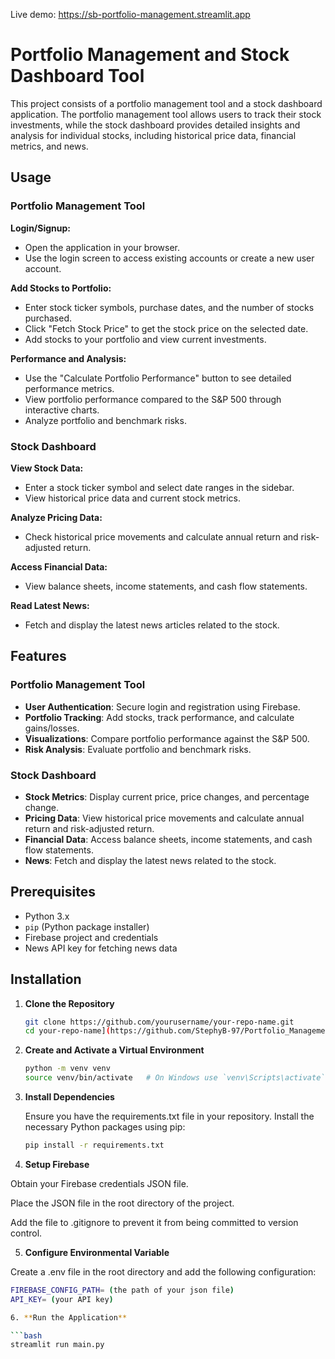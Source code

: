 Live demo: https://sb-portfolio-management.streamlit.app
# Portfolio Management and Stock Dashboard Tool

This project consists of a portfolio management tool and a stock dashboard application. The portfolio management tool allows users to track their stock investments, while the stock dashboard provides detailed insights and analysis for individual stocks, including historical price data, financial metrics, and news.

## Usage

### Portfolio Management Tool

**Login/Signup:**
- Open the application in your browser.
- Use the login screen to access existing accounts or create a new user account.

**Add Stocks to Portfolio:**
- Enter stock ticker symbols, purchase dates, and the number of stocks purchased.
- Click "Fetch Stock Price" to get the stock price on the selected date.
- Add stocks to your portfolio and view current investments.

**Performance and Analysis:**
- Use the "Calculate Portfolio Performance" button to see detailed performance metrics.
- View portfolio performance compared to the S&P 500 through interactive charts.
- Analyze portfolio and benchmark risks.

### Stock Dashboard

**View Stock Data:**
- Enter a stock ticker symbol and select date ranges in the sidebar.
- View historical price data and current stock metrics.

**Analyze Pricing Data:**
- Check historical price movements and calculate annual return and risk-adjusted return.

**Access Financial Data:**
- View balance sheets, income statements, and cash flow statements.

**Read Latest News:**
- Fetch and display the latest news articles related to the stock.



## Features

### Portfolio Management Tool
- **User Authentication**: Secure login and registration using Firebase.
- **Portfolio Tracking**: Add stocks, track performance, and calculate gains/losses.
- **Visualizations**: Compare portfolio performance against the S&P 500.
- **Risk Analysis**: Evaluate portfolio and benchmark risks.

### Stock Dashboard
- **Stock Metrics**: Display current price, price changes, and percentage change.
- **Pricing Data**: View historical price movements and calculate annual return and risk-adjusted return.
- **Financial Data**: Access balance sheets, income statements, and cash flow statements.
- **News**: Fetch and display the latest news related to the stock.



## Prerequisites

- Python 3.x
- `pip` (Python package installer)
- Firebase project and credentials
- News API key for fetching news data

## Installation

1. **Clone the Repository**

   ```bash
   git clone https://github.com/yourusername/your-repo-name.git
   cd your-repo-name](https://github.com/StephyB-97/Portfolio_Management.git

2. **Create and Activate a Virtual Environment**
   ```bash
   python -m venv venv
   source venv/bin/activate   # On Windows use `venv\Scripts\activate`

3. **Install Dependencies**
   
   Ensure you have the requirements.txt file in your repository. Install the necessary Python packages using pip:

   ```bash
   pip install -r requirements.txt

4. **Setup Firebase**

Obtain your Firebase credentials JSON file.

Place the JSON file in the root directory of the project.

Add the file to .gitignore to prevent it from being committed to version control.

5. **Configure Environmental Variable**

Create a .env file in the root directory and add the following configuration:

```bash
FIREBASE_CONFIG_PATH= (the path of your json file)
API_KEY= (your API key)

6. **Run the Application**

```bash
streamlit run main.py






